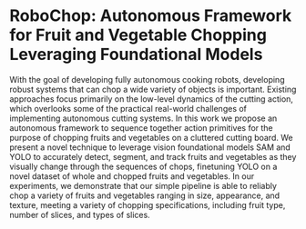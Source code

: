 # RoboChop: Autonomous Framework for Fruit and Vegetable Chopping Leveraging Foundational Models

With the goal of developing fully autonomous cooking robots, developing robust systems that can chop a wide variety of objects is important. Existing approaches focus primarily on the low-level dynamics of the cutting action, which overlooks some of the practical real-world challenges of implementing autonomous cutting systems. In this work we propose an autonomous framework to sequence together action primitives for the purpose of chopping fruits and vegetables on a cluttered cutting board. We present a novel technique to leverage vision foundational models SAM and YOLO to accurately detect, segment, and track fruits and vegetables as they visually change through the sequences of chops, finetuning YOLO on a novel dataset of whole and chopped fruits and vegetables. In our experiments, we demonstrate that our simple pipeline is able to reliably chop a variety of fruits and vegetables ranging in size, appearance, and texture, meeting a variety of chopping specifications, including fruit type, number of slices, and types of slices.
